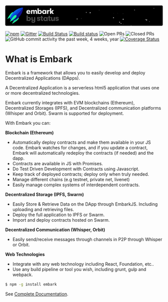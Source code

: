 ![Embark](https://github.com/embark-framework/embark/raw/master/header.png)

[![npm](https://img.shields.io/npm/dm/embark.svg)](https://npmjs.com/package/embark)
[![Gitter](https://img.shields.io/gitter/room/embark-framework/Lobby.svg)](https://gitter.im/embark-framework/Lobby)
[![Build Status](https://travis-ci.org/embark-framework/embark.svg?branch=master)](https://travis-ci.org/embark-framework/embark)
[![Build status](https://ci.appveyor.com/api/projects/status/nnq38x2hi3q11o44/branch/master?svg=true)](https://ci.appveyor.com/project/iurimatias/embark/branch/master)
![Open PRs](https://img.shields.io/github/issues-pr-raw/embark-framework/embark.svg)
![Closed PRs](https://img.shields.io/github/issues-pr-closed-raw/embark-framework/embark.svg)
![GitHub commit activity the past week, 4 weeks, year](https://img.shields.io/github/commit-activity/y/embark-framework/embark.svg)
[![Coverage Status](https://coveralls.io/repos/github/embark-framework/embark/badge.svg)](https://coveralls.io/github/embark-framework/embark)

What is Embark
==============

Embark is a framework that allows you to easily develop and deploy Decentralized Applications (DApps).

A Decentralized Application is a serverless html5 application that uses one or more decentralized technologies.

Embark currently integrates with EVM blockchains (Ethereum), Decentralized Storages (IPFS), and Decentralized communication platforms (Whisper and Orbit). Swarm is supported for deployment.

With Embark you can:

**Blockchain (Ethereum)**
* Automatically deploy contracts and make them available in your JS code. Embark watches for changes, and if you update a contract, Embark will automatically redeploy the contracts (if needed) and the dapp.
* Contracts are available in JS with Promises.
* Do Test Driven Development with Contracts using Javascript.
* Keep track of deployed contracts; deploy only when truly needed.
* Manage different chains (e.g testnet, private net, livenet)
* Easily manage complex systems of interdependent contracts.

**Decentralized Storage (IPFS, Swarm)**
* Easily Store & Retrieve Data on the DApp through EmbarkJS. Including uploading and retrieving files.
* Deploy the full application to IPFS or Swarm.
* Import and deploy contracts hosted on Swarm.


**Decentralized Communication (Whisper, Orbit)**
* Easily send/receive messages through channels in P2P through Whisper or Orbit.

**Web Technologies**
* Integrate with any web technology including React, Foundation, etc..
* Use any build pipeline or tool you wish, including grunt, gulp and webpack.

```Bash
$ npm -g install embark
```

See [Complete Documentation](https://embark.status.im/docs/).
